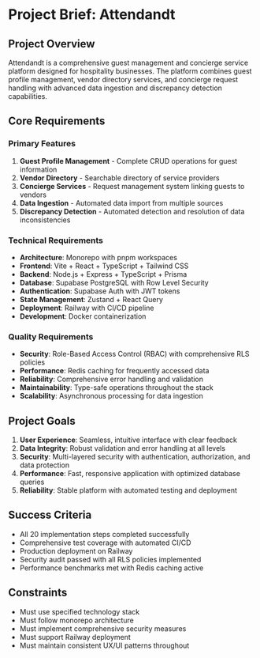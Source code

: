 # Project Brief: Attendandt

## Project Overview
Attendandt is a comprehensive guest management and concierge service platform designed for hospitality businesses. The platform combines guest profile management, vendor directory services, and concierge request handling with advanced data ingestion and discrepancy detection capabilities.

## Core Requirements

### Primary Features
1. **Guest Profile Management** - Complete CRUD operations for guest information
2. **Vendor Directory** - Searchable directory of service providers
3. **Concierge Services** - Request management system linking guests to vendors
4. **Data Ingestion** - Automated data import from multiple sources
5. **Discrepancy Detection** - Automated detection and resolution of data inconsistencies

### Technical Requirements
- **Architecture**: Monorepo with pnpm workspaces
- **Frontend**: Vite + React + TypeScript + Tailwind CSS
- **Backend**: Node.js + Express + TypeScript + Prisma
- **Database**: Supabase PostgreSQL with Row Level Security
- **Authentication**: Supabase Auth with JWT tokens
- **State Management**: Zustand + React Query
- **Deployment**: Railway with CI/CD pipeline
- **Development**: Docker containerization

### Quality Requirements
- **Security**: Role-Based Access Control (RBAC) with comprehensive RLS policies
- **Performance**: Redis caching for frequently accessed data
- **Reliability**: Comprehensive error handling and validation
- **Maintainability**: Type-safe operations throughout the stack
- **Scalability**: Asynchronous processing for data ingestion

## Project Goals
1. **User Experience**: Seamless, intuitive interface with clear feedback
2. **Data Integrity**: Robust validation and error handling at all levels
3. **Security**: Multi-layered security with authentication, authorization, and data protection
4. **Performance**: Fast, responsive application with optimized database queries
5. **Reliability**: Stable platform with automated testing and deployment

## Success Criteria
- All 20 implementation steps completed successfully
- Comprehensive test coverage with automated CI/CD
- Production deployment on Railway
- Security audit passed with all RLS policies implemented
- Performance benchmarks met with Redis caching active

## Constraints
- Must use specified technology stack
- Must follow monorepo architecture
- Must implement comprehensive security measures
- Must support Railway deployment
- Must maintain consistent UX/UI patterns throughout 